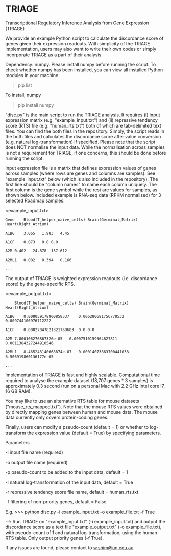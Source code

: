 # TRIAGE
Transcriptional Regulatory Inference Analysis from Gene Expression (TRIAGE)

We provide an example Python script to calculate the discordance score of genes given their expression readouts. With simplicity of the TRIAGE implementation, users may also want to write their own codes or simply incorporate TRIAGE as a part of their analysis.

Dependency: numpy. Please install numpy before running the script. To check whether numpy has been installed, you can view all installed Python modules in your machine. 

> pip list

To install, numpy

> pip install numpy

"disc.py" is the main script to run the TRIAGE analysis. It requires (i) input expression matrix (e.g. "example_input.txt") and (ii) repressive tendency score (RTS) file (e.g. "human_rts.txt") both of which are tab-delimited text files. You can find the both files in the repository. Simply, the script reads in the both files and calculates the discordance score after value conversion (e.g. natural log-transformation) if specified. Please note that the script does NOT normalise the input data. While the normalisation across samples is not a requirement for TRIAGE, if one concerns, this should be done before running the script.

Input expression file is a matrix that defines expression values of genes across samples (where rows are genes and columns are samples). See "example_input.txt" below (which is also included in the repository). The first line should be "column names" to name each column uniquely. The first column is the gene symbol while the rest are values for samples, as shown below. Included example is RNA-seq data (RPKM normalised) for 3 selected Roadmap samples.  

<example_input.txt>

	Gene	Blood(T_helper_naive_cells)	Brain(Germinal_Matrix)	Heart(Right_Atrium) 

	A1BG	3.065	1.983	4.45 

	A1CF	0.073	0.0	0.0 

	A2M	0.402	24.878	137.612 

	A2ML1	0.002	0.394	0.166 

	...

The output of TRIAGE is weighted expression readouts (i.e. discordance score) by the gene-specific RTS. 


<example_output.txt> 

		Blood(T_helper_naive_cells)	Brain(Germinal_Matrix)	Heart(Right_Atrium) 
  
	A1BG	0.008059178900858537	0.006280681756778532	0.009744106976712222 

	A1CF	0.00027847821321769683	0.0	0.0 

	A2M	7.800106276867326e-05	0.0007510159364827811	0.0011384327244910546 

	A2ML1	8.465243140668874e-07	0.00014073863700441038	6.506919860136177e-05 

	...

Implementation of TRIAGE is fast and highly scalable. Computational time required to analyse the example dataset (18,707 genes * 3 samples) is approximately 0.3 second (run on a personal Mac with 2.2 GHz Intel core i7, 16 GB RAM). 

You may like to use an alternative RTS table for mouse datasets ("mouse_rts_mapped.txt"). Note that the mouse RTS values were obtained by directly mapping genes between human and mouse data. The mouse data currently only covers protein-coding genes.

Finally, users can modify a pseudo-count (default = 1) or whether to log-transform the expression value (default = True) by specifying parameters.

Parameters

  -i input file name (required) 
  
  -o output file name (required) 
  
  -p pseudo-count to be added to the input data, default = 1 
  
  -l natural log-transformation of the input data, default = True 
  
  -r repressive tendency score file name, default = human_rts.txt
  
  -f filtering of non-priority genes, default = False
  
  
  E.g. >>> python disc.py -i example_input.txt -o example_file.txt -f True
  
  --> Run TRIAGE on "example_input.txt" (-i example_input.txt) and output the discordance score as a text file "example_output.txt" (-o example_file.txt), with pseudo-count of 1 and natural log-transformation, using the human RTS table. Only output priority genes (-f True). 

If any issues are found, please contact to w.shim@uq.edu.au
